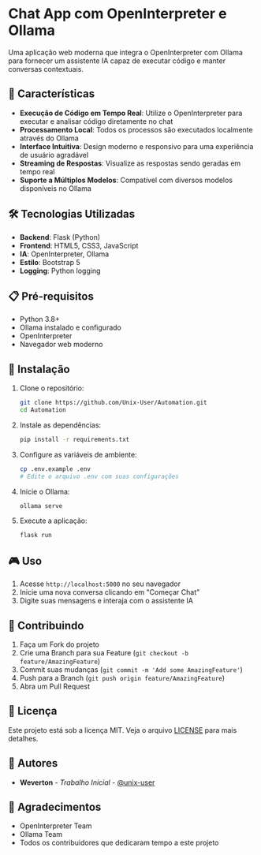 # Chat App com OpenInterpreter e Ollama

Uma aplicação web moderna que integra o OpenInterpreter com Ollama para fornecer um assistente IA capaz de executar código e manter conversas contextuais.

## 🚀 Características

- **Execução de Código em Tempo Real**: Utilize o OpenInterpreter para executar e analisar código diretamente no chat
- **Processamento Local**: Todos os processos são executados localmente através do Ollama
- **Interface Intuitiva**: Design moderno e responsivo para uma experiência de usuário agradável
- **Streaming de Respostas**: Visualize as respostas sendo geradas em tempo real
- **Suporte a Múltiplos Modelos**: Compatível com diversos modelos disponíveis no Ollama

## 🛠️ Tecnologias Utilizadas

- **Backend**: Flask (Python)
- **Frontend**: HTML5, CSS3, JavaScript
- **IA**: OpenInterpreter, Ollama
- **Estilo**: Bootstrap 5
- **Logging**: Python logging

## 📋 Pré-requisitos

- Python 3.8+
- Ollama instalado e configurado
- OpenInterpreter
- Navegador web moderno

## 🔧 Instalação

1. Clone o repositório:
   ```bash
   git clone https://github.com/Unix-User/Automation.git
   cd Automation
   ```

2. Instale as dependências:
   ```bash
   pip install -r requirements.txt
   ```

3. Configure as variáveis de ambiente:
   ```bash
   cp .env.example .env
   # Edite o arquivo .env com suas configurações
   ```

4. Inicie o Ollama:
   ```bash
   ollama serve
   ```

5. Execute a aplicação:
   ```bash
   flask run
   ```

## 🎮 Uso

1. Acesse `http://localhost:5000` no seu navegador
2. Inicie uma nova conversa clicando em "Começar Chat"
3. Digite suas mensagens e interaja com o assistente IA

## 🤝 Contribuindo

1. Faça um Fork do projeto
2. Crie uma Branch para sua Feature (`git checkout -b feature/AmazingFeature`)
3. Commit suas mudanças (`git commit -m 'Add some AmazingFeature'`)
4. Push para a Branch (`git push origin feature/AmazingFeature`)
5. Abra um Pull Request

## 📝 Licença

Este projeto está sob a licença MIT. Veja o arquivo [LICENSE](LICENSE) para mais detalhes.

## 👥 Autores

- **Weverton** - *Trabalho Inicial* - [@unix-user](https://github.com/unix-user)

## 🎁 Agradecimentos

- OpenInterpreter Team
- Ollama Team
- Todos os contribuidores que dedicaram tempo a este projeto
